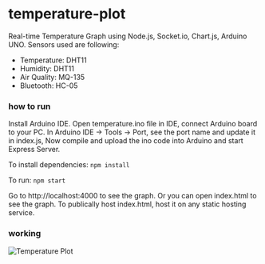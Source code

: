 # temperature-plot
Real-time Temperature Graph using Node.js, Socket.io, Chart.js, Arduino UNO.
Sensors used are following:
- Temperature: DHT11
- Humidity: DHT11
- Air Quality: MQ-135
- Bluetooth: HC-05

### how to run
Install Arduino IDE. Open temperature.ino file in IDE, connect Arduino board to your PC. In Arduino IDE -> Tools -> Port, see the port name and update it in index.js, Now compile and upload the ino code into Arduino and start Express Server.

To install dependencies:
```npm install```

To run:
```npm start```

Go to http://localhost:4000 to see the graph. Or you can open index.html to see the graph. To publically host index.html, host it on any static hosting service.

### working
![Temperature Plot](temperature-plot.gif)